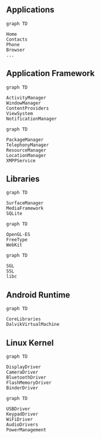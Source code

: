 ## Applications

```
graph TD

Home
Contacts
Phone
Browser
...
```

## Application Framework
```
graph TD

ActivityManager
WindowManager
ContentProviders
ViewSystem
NotificationManager
```

```
graph TD

PackageManager
TelephonyManager
ResourceManager
LocationManager
XMPPService
```

## Libraries

```
graph TD

SurfaceManager
MediaFramework
SQLite
```

```
graph TD

OpenGL-ES
FreeType
WebKit
```

```
graph TD

SGL
SSL
libc
```

## Android Runtime

```
graph TD

CoreLibraries
DalvikVirtualMachine
```

## Linux Kernel

```
graph TD

DisplayDriver
CameraDriver
BluetoothDriver
FlashMemoryDriver
BinderDriver
```

```
graph TD

USBDriver
KeypadDriver
WiFiDriver
AudioDrivers
PowerManagement
```